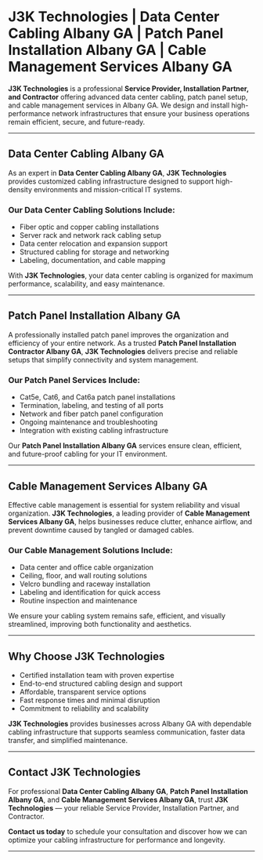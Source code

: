 # J3K Technologies | Data Center Cabling Albany GA | Patch Panel Installation Albany GA | Cable Management Services Albany GA

**J3K Technologies** is a professional **Service Provider, Installation Partner, and Contractor** offering advanced data center cabling, patch panel setup, and cable management services in Albany GA. We design and install high-performance network infrastructures that ensure your business operations remain efficient, secure, and future-ready.

---

## Data Center Cabling Albany GA

As an expert in **Data Center Cabling Albany GA**, **J3K Technologies** provides customized cabling infrastructure designed to support high-density environments and mission-critical IT systems.

### Our Data Center Cabling Solutions Include:
- Fiber optic and copper cabling installations  
- Server rack and network rack cabling setup  
- Data center relocation and expansion support  
- Structured cabling for storage and networking  
- Labeling, documentation, and cable mapping  

With **J3K Technologies**, your data center cabling is organized for maximum performance, scalability, and easy maintenance.

---

## Patch Panel Installation Albany GA

A professionally installed patch panel improves the organization and efficiency of your entire network. As a trusted **Patch Panel Installation Contractor Albany GA**, **J3K Technologies** delivers precise and reliable setups that simplify connectivity and system management.

### Our Patch Panel Services Include:
- Cat5e, Cat6, and Cat6a patch panel installations  
- Termination, labeling, and testing of all ports  
- Network and fiber patch panel configuration  
- Ongoing maintenance and troubleshooting  
- Integration with existing cabling infrastructure  

Our **Patch Panel Installation Albany GA** services ensure clean, efficient, and future-proof cabling for your IT environment.

---

## Cable Management Services Albany GA

Effective cable management is essential for system reliability and visual organization. **J3K Technologies**, a leading provider of **Cable Management Services Albany GA**, helps businesses reduce clutter, enhance airflow, and prevent downtime caused by tangled or damaged cables.

### Our Cable Management Solutions Include:
- Data center and office cable organization  
- Ceiling, floor, and wall routing solutions  
- Velcro bundling and raceway installation  
- Labeling and identification for quick access  
- Routine inspection and maintenance  

We ensure your cabling system remains safe, efficient, and visually streamlined, improving both functionality and aesthetics.

---

## Why Choose J3K Technologies

- Certified installation team with proven expertise  
- End-to-end structured cabling design and support  
- Affordable, transparent service options  
- Fast response times and minimal disruption  
- Commitment to reliability and scalability  

**J3K Technologies** provides businesses across Albany GA with dependable cabling infrastructure that supports seamless communication, faster data transfer, and simplified maintenance.

---

## Contact J3K Technologies

For professional **Data Center Cabling Albany GA**, **Patch Panel Installation Albany GA**, and **Cable Management Services Albany GA**, trust **J3K Technologies** — your reliable Service Provider, Installation Partner, and Contractor.  

**Contact us today** to schedule your consultation and discover how we can optimize your cabling infrastructure for performance and longevity.

---
